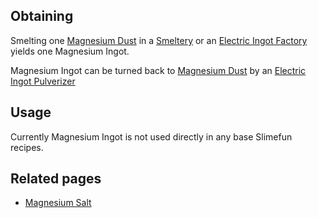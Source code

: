 
## Obtaining
Smelting one [Magnesium Dust](https://github.com/TheBusyBiscuit/Slimefun4/wiki/Magnesium-Dust) in a [Smeltery](https://github.com/TheBusyBiscuit/Slimefun4/wiki/Smeltery) or an [Electric Ingot Factory](https://github.com/TheBusyBiscuit/Slimefun4/wiki/Electric-Ingot-Factory) yields one Magnesium Ingot.<br>

Magnesium Ingot can be turned back to [Magnesium Dust](https://github.com/TheBusyBiscuit/Slimefun4/wiki/Magnesium-Dust) by an [Electric Ingot Pulverizer](https://github.com/TheBusyBiscuit/Slimefun4/wiki/Electric-Ingot-Pulverizer)

## Usage

Currently Magnesium Ingot is not used directly in any base Slimefun recipes.

## Related pages

* [Magnesium Salt](https://github.com/TheBusyBiscuit/Slimefun4/wiki/Magnesium-Salt)

